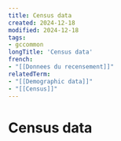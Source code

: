 ```yaml
---
title: Census data
created: 2024-12-18
modified: 2024-12-18
tags:
- gccommon
longTitle: 'Census data'
french:
- "[[Donnees du recensement]]"
relatedTerm: 
- "[[Demographic data]]"
- "[[Census]]"
---
```

# Census data
